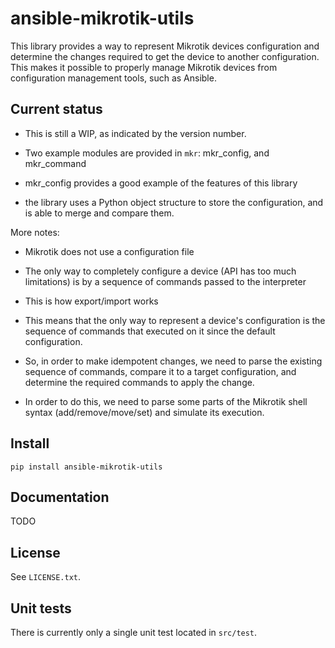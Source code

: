 ansible-mikrotik-utils
======================

This library provides a way to represent Mikrotik devices configuration and
determine the changes required to get the device to another configuration. This
makes it possible to properly manage Mikrotik devices from configuration
management tools, such as Ansible.

Current status
--------------

 - This is still a WIP, as indicated by the version number.
 - Two example modules are provided in `mkr`: mkr_config, and mkr_command
 - mkr_config provides a good example of the features of this library

 - the library uses a Python object structure to store the configuration, 
   and is able to merge and compare them.

More notes:

 - Mikrotik does not use a configuration file
 - The only way to completely configure a device (API has too much limitations) is by a sequence of commands passed to the interpreter
 - This is how export/import works

 - This means that the only way to represent a device's configuration is the sequence of commands that executed on it since the default configuration.
 - So, in order to make idempotent changes, we need to parse the existing sequence of commands, compare it to a target configuration, and determine the required commands to apply the change.
 - In order to do this, we need to parse some parts of the Mikrotik shell syntax (add/remove/move/set) and simulate its execution.

Install
-------

`pip install ansible-mikrotik-utils`

Documentation
-------------

TODO

License
-------

See `LICENSE.txt`.

Unit tests
----------

There is currently only a single unit test located in `src/test`.


